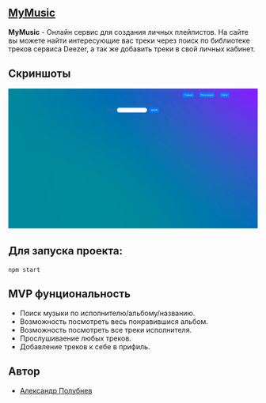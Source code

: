 ## [MyMusic](https://my-music-deezer.herokuapp.com/main)
**MyMusic** - Онлайн сервис для создания личных плейлистов. На сайте вы можете найти интересующие вас треки через поиск по библиотеке треков сервиса Deezer, а так же добавить треки в свой личных кабинет.
## Скриншоты
![Gif](/public/gif)

## Для запуска проекта:
```
npm start
```
## MVP фунциональность
* Поиск музыки по исполнителю/альбому/названию.
* Возможность посмотреть весь понравившися альбом.
* Возможность посмотреть все треки исполнителя.
* Прослушиваение любых треков.
* Добавление треков к себе в прифиль.
## Автор
- [Александр Полубнев](https://github.com/alexpolubnev)
